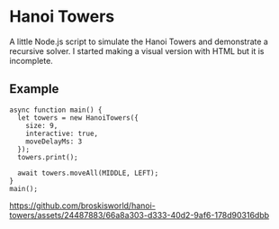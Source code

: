 # Hanoi Towers

A little Node.js script to simulate the Hanoi Towers and demonstrate a recursive solver. I started making a visual version with HTML but it is incomplete.

## Example

```
async function main() {
  let towers = new HanoiTowers({
    size: 9,
    interactive: true,
    moveDelayMs: 3
  });
  towers.print();

  await towers.moveAll(MIDDLE, LEFT);
}
main();
```

https://github.com/broskisworld/hanoi-towers/assets/24487883/66a8a303-d333-40d2-9af6-178d90316dbb

